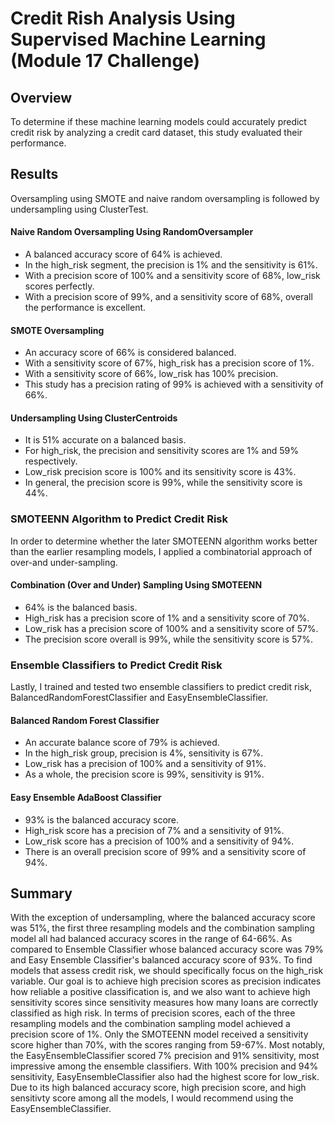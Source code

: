 # Credit Rish Analysis Using Supervised Machine Learning (Module 17 Challenge)

## Overview
To determine if these machine learning models could accurately predict credit risk by analyzing a credit card dataset, this study evaluated their performance.

## Results

Oversampling using SMOTE and naive random oversampling is followed by undersampling using ClusterTest. 

#### Naive Random Oversampling Using RandomOversampler

- A balanced accuracy score of 64% is achieved. 
- In the high_risk segment, the precision is 1% and the sensitivity is 61%. 
- With a precision score of 100% and a sensitivity score of 68%, low_risk scores perfectly. 
- With a precision score of 99%, and a sensitivity score of 68%, overall the performance is excellent. 

#### SMOTE Oversampling

- An accuracy score of 66% is considered balanced.
- With a sensitivity score of 67%, high_risk has a precision score of 1%.
- With a sensitivity score of 66%, low_risk has 100% precision.
- This study has a precision rating of 99% is achieved with a sensitivity of 66%.

#### Undersampling Using ClusterCentroids

- It is 51% accurate on a balanced basis.
- For high_risk, the precision and sensitivity scores are 1% and 59% respectively.
- Low_risk precision score is 100% and its sensitivity score is 43%.
- In general, the precision score is 99%, while the sensitivity score is 44%.

### SMOTEENN Algorithm to Predict Credit Risk
In order to determine whether the later SMOTEENN algorithm works better than the earlier resampling models, I applied a combinatorial approach of over-and under-sampling.

#### Combination (Over and Under) Sampling Using SMOTEENN

- 64% is the balanced basis.
- High_risk has a precision score of 1% and a sensitivity score of 70%.
- Low_risk has a precision score of 100% and a sensitivity score of 57%.
- The precision score overall is 99%, while the sensitivity score is 57%.

### Ensemble Classifiers to Predict Credit Risk
Lastly, I trained and tested two ensemble classifiers to predict credit risk, BalancedRandomForestClassifier and EasyEnsembleClassifier.

#### Balanced Random Forest Classifier

- An accurate balance score of 79% is achieved.
- In the high_risk group, precision is 4%, sensitivity is 67%.
- Low_risk has a precision of 100% and a sensitivity of 91%.
- As a whole, the precision score is 99%, sensitivity is 91%. 

#### Easy Ensemble AdaBoost Classifier

- 93% is the balanced accuracy score.
- High_risk score has a precision of 7% and a sensitivity of 91%.
- Low_risk score has a precision of 100% and a sensitivity of 94%.
- There is an overall precision score of 99% and a sensitivity score of 94%.

## Summary
With the exception of undersampling, where the balanced accuracy score was 51%, the first three resampling models and the combination sampling model all had balanced accuracy scores in the range of 64-66%. As compared to Ensemble Classifier whose balanced accuracy score was 79% and Easy Ensemble Classifier's balanced accuracy score of 93%. To find models that assess credit risk, we should specifically focus on the high_risk variable. Our goal is to achieve high precision scores as precision indicates how reliable a positive classification is, and we also want to achieve high sensitivity scores since sensitivity measures how many loans are correctly classified as high risk. In terms of precision scores, each of the three resampling models and the combination sampling model achieved a precision score of 1%. Only the SMOTEENN model received a sensitivity score higher than 70%, with the scores ranging from 59-67%. Most notably, the EasyEnsembleClassifier scored 7% precision and 91% sensitivity, most impressive among the ensemble classifiers. With 100% precision and 94% sensitivity, EasyEnsembleClassifier also had the highest score for low_risk. Due to its high balanced accuracy score, high precision score, and high sensitivty score among all the models, I would recommend using the EasyEnsembleClassifier.